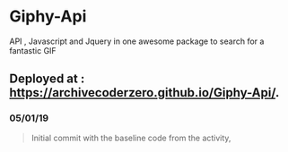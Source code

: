 # Giphy-Api
API , Javascript and Jquery in one awesome package to search for a fantastic GIF

## Deployed at : https://archivecoderzero.github.io/Giphy-Api/.

### 05/01/19 

> Initial commit with the baseline code from the activity,


